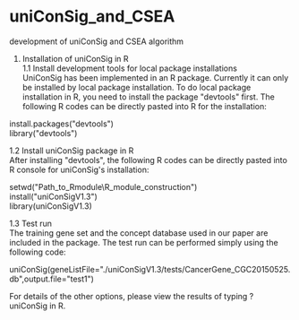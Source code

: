 # uniConSig_and_CSEA
development of uniConSig and CSEA algorithm<br>

1. Installation of uniConSig in R<br>
1.1 Install development tools for local package installations<br>
UniConSig has been implemented in an R package. Currently it can only be installed by local package installation. To do local package installation in R, you need to install the package "devtools" first. The following R codes can be directly pasted into R for the installation:<br>

install.packages("devtools")<br>
library("devtools")<br>

1.2 Install uniConSig package in R<br>
After installing "devtools", the following R codes can be directly pasted into R console for uniConSig's installation:<br>

setwd("Path_to_Rmodule\\R_module_construction")<br>
install("uniConSigV1.3")<br>
library(uniConSigV1.3)<br>

1.3 Test run<br>
The training gene set and the concept database used in our paper are included in the package. The test run can be performed simply using the following code:<br>

uniConSig(geneListFile="./uniConSigV1.3/tests/CancerGene_CGC20150525.db",output.file="test1")<br>

For details of the other options, please view the results of typing ?uniConSig in R.<br>

